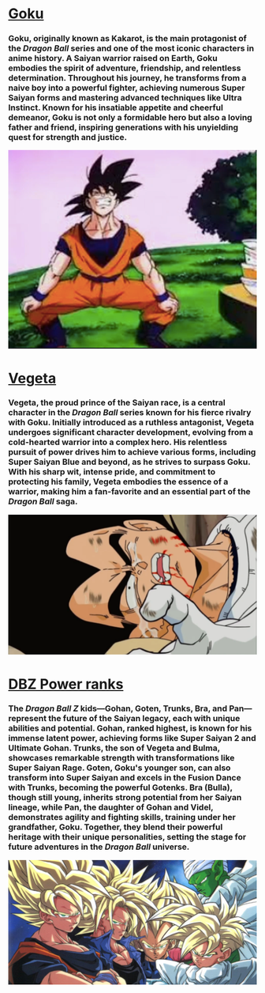 # [Goku](goku.md)


### **Goku**, originally known as **Kakarot**, is the main protagonist of the *Dragon Ball* series and one of the most iconic characters in anime history. A Saiyan warrior raised on Earth, Goku embodies the spirit of adventure, friendship, and relentless determination. Throughout his journey, he transforms from a naive boy into a powerful fighter, achieving numerous Super Saiyan forms and mastering advanced techniques like **Ultra Instinct**. Known for his insatiable appetite and cheerful demeanor, Goku is not only a formidable hero but also a loving father and friend, inspiring generations with his unyielding quest for strength and justice.




![alt text](image-11.png)



# [Vegeta](vegeta/vegeta.md)

### **Vegeta**, the proud prince of the Saiyan race, is a central character in the *Dragon Ball* series known for his fierce rivalry with **Goku**. Initially introduced as a ruthless antagonist, Vegeta undergoes significant character development, evolving from a cold-hearted warrior into a complex hero. His relentless pursuit of power drives him to achieve various forms, including **Super Saiyan Blue** and beyond, as he strives to surpass Goku. With his sharp wit, intense pride, and commitment to protecting his family, Vegeta embodies the essence of a warrior, making him a fan-favorite and an essential part of the *Dragon Ball* saga.


![alt text](image-10.png)





# [DBZ Power ranks](rank/rank.md)

### The *Dragon Ball Z* kids—**Gohan**, **Goten**, **Trunks**, **Bra**, and **Pan**—represent the future of the Saiyan legacy, each with unique abilities and potential. **Gohan**, ranked highest, is known for his immense latent power, achieving forms like **Super Saiyan 2** and **Ultimate Gohan**. **Trunks**, the son of Vegeta and Bulma, showcases remarkable strength with transformations like **Super Saiyan Rage**. **Goten**, Goku's younger son, can also transform into **Super Saiyan** and excels in the **Fusion Dance** with Trunks, becoming the powerful **Gotenks**. **Bra (Bulla)**, though still young, inherits strong potential from her Saiyan lineage, while **Pan**, the daughter of Gohan and Videl, demonstrates agility and fighting skills, training under her grandfather, Goku. Together, they blend their powerful heritage with their unique personalities, setting the stage for future adventures in the *Dragon Ball* universe.



![alt text](image-12.png)